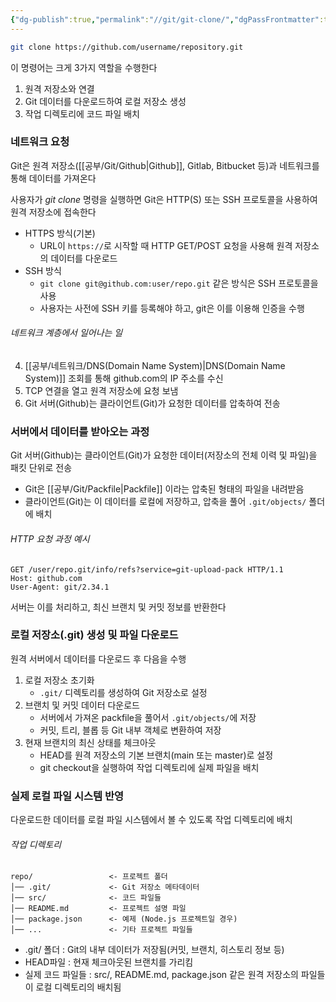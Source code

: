 ```yaml
---
{"dg-publish":true,"permalink":"//git/git-clone/","dgPassFrontmatter":true}
---
```


```bash
git clone https://github.com/username/repository.git

```

이 명령어는 크게 3가지 역할을 수행한다

1. 원격 저장소와 연결
2. Git 데이터를 다운로드하여 로컬 저장소 생성
3. 작업 디렉토리에 코드 파일 배치
### 네트워크 요청
Git은 원격 저장소([[공부/Git/Github\|Github]], Gitlab, Bitbucket 등)과 네트워크를 통해 데이터를 가져온다

사용자가 *git clone* 명령을 실행하면 Git은 HTTP(S) 또는 SSH 프로토콜을 사용하여 원격 저장소에 접속한다

- HTTPS 방식(기본)
	- URL이 `https://`로 시작할 때 HTTP GET/POST 요청을 사용해 원격 저장소의 데이터를 다운로드
- SSH 방식
	- `git clone git@github.com:user/repo.git` 같은 방식은 SSH 프로토콜을 사용
	- 사용자는 사전에 SSH 키를 등록해야 하고, git은 이를 이용해 인증을 수행

###### 네트워크 계층에서 일어나는 일
4. [[공부/네트워크/DNS(Domain Name System)\|DNS(Domain Name System)]] 조회를 통해 github.com의 IP 주소를 수신
5. TCP 연결을 열고 원격 저장소에 요청 보냄
6. Git 서버(Github)는 클라이언트(Git)가 요청한 데이터를 압축하여 전송

### 서버에서 데이터를 받아오는 과정
Git 서버(Github)는 클라이언트(Git)가 요청한 데이터(저장소의 전체 이력 및 파일)을 패킷 단위로 전송
- Git은 [[공부/Git/Packfile\|Packfile]] 이라는 압축된  형태의 파일을 내려받음
- 클라이언트(Git)는 이 데이터를 로컬에 저장하고, 압축을 풀어 `.git/objects/` 폴더에 배치

###### HTTP 요청 과정 예시
```text
GET /user/repo.git/info/refs?service=git-upload-pack HTTP/1.1
Host: github.com
User-Agent: git/2.34.1

```
서버는 이를 처리하고, 최신 브랜치 및 커밋 정보를 반환한다

### 로컬 저장소(.git) 생성 및 파일 다운로드
원격 서버에서 데이터를 다운로드 후 다음을 수행

1. 로컬 저장소 초기화
	- `.git/` 디렉토리를 생성하여 Git 저장소로 설정
2. 브랜치 및 커밋 데이터 다운로드
	- 서버에서 가져온 packfile을 풀어서 `.git/objects/`에 저장
	- 커밋, 트리, 블롭 등 Git 내부 객체로 변환하여 저장
3. 현재 브랜치의 최신 상태를 체크아웃
	- HEAD를 원격 저장소의 기본 브랜치(main 또는 master)로 설정
	- git checkout을 실행하여 작업 디렉토리에 실제 파일을 배치

### 실제 로컬 파일 시스템 반영
다운로드한 데이터를 로컬 파일 시스템에서 볼 수 있도록 작업 디렉토리에 배치
###### 작업 디렉토리
```
repo/                 <- 프로젝트 폴더
│── .git/             <- Git 저장소 메타데이터
│── src/              <- 코드 파일들
│── README.md         <- 프로젝트 설명 파일
│── package.json      <- 예제 (Node.js 프로젝트일 경우)
│── ...               <- 기타 프로젝트 파일들

```
- .git/ 폴더 : Git의 내부 데이터가 저장됨(커밋, 브랜치, 히스토리 정보 등)
- HEAD파일 : 현재 체크아웃된 브랜치를 가리킴
- 실제 코드 파일들 : src/, README.md, package.json 같은 원격 저장소의 파일들이 로컬 디렉토리의 배치됨